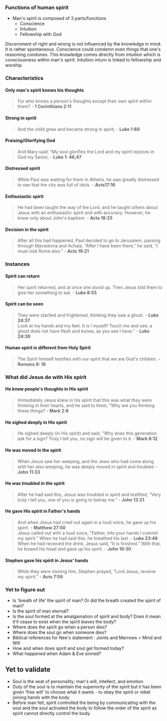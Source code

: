
### Functions of human spirit

* Man's spirit is composed of 3 parts/functions
	* Conscience
	* Intuition
	* Fellowship with God

Discernment of right and wrong is not influenced by the knowledge in mind. It is rather spontaneous. Conscience could condemn even things that one's reasoning condones. This knowledge comes directly from intuition which is consciousness within man's spirit. Intuition inturn is linked to fellowship and worship.

### Characteristics

#### Only man's spirit knows his thoughts
> For who knows a person's thoughts except their own spirit within them? - **1 Corinthians 2:11**

#### Strong in spriit
> And the child grew and became strong in spirit; - **Luke 1:80**  

#### Praising/Glorifying God
> And Mary said: “My soul glorifies the Lord and my spirit rejoices in God my Savior, - **Luke 1: 46,47**  

#### Distressed spirit
> While Paul was waiting for them in Athens, he was greatly distressed to see that the city was full of idols. - **Acts17:16**  

#### Enthusiastic spirit
> He had been taught the way of the Lord, and he taught others about Jesus with an enthusiastic spirit and with accuracy. However, he knew only about John's baptism. - **Acts 18:25** 

#### Decision in the spirit
> After all this had happened, Paul decided to go to Jerusalem, passing through Macedonia and Achaia. "After I have been there," he said, "I must visit Rome also." - **Acts 19:21**  

### Instances
#### Spirit can return 
> Her spirit returned, and at once she stood up. Then Jesus told them to give her something to eat. - **Luke 8:55**  

#### Spirit can be seen
> They were startled and frightened, thinking they saw a ghost. - **Luke 24:37**  
> Look at my hands and my feet. It is I myself! Touch me and see; a ghost does not have flesh and bones, as you see I have." - **Luke 24:39**  


#### Human spirit is different from Holy Spirit
> The Spirit himself testifies with our spirit that we are God's children. - **Romans 8: 16**

### What did Jesus do with His spirit
#### He knew people's thoughts in His spirit
> Immediately Jesus knew in his spirit that this was what they were thinking in their hearts, and he said to them, "Why are you thinking these things? - **Mark 2:8**

#### He sighed deeply in His spirit
> He sighed deeply (in His spirit) and said, "Why does this generation ask for a sign? Truly I tell you, no sign will be given to it. - **Mark 8:12**

#### He was moved in the spirit
> When Jesus saw her weeping, and the Jews who had come along with her also weeping, he was deeply moved in spirit and troubled - **John 11:33**  

#### He was troubled in the spirit
> After he had said this, Jesus was troubled in spirit and testified, “Very truly I tell you, one of you is going to betray me.” - **John 13:21**   

#### He gave His spirit in Father's hands
> And when Jesus had cried out again in a loud voice, he gave up his spirit. - **Matthew 27:50**  
> Jesus called out with a loud voice, "Father, into your hands I commit my spirit." When he had said this, he breathed his last. - **Luke 23:46**  
> When he had received the drink, Jesus said, “It is finished.” With that, he bowed his head and gave up his spirit. - **John 19:30**  

#### Stephen gave his spirit in Jesus' hands
> While they were stoning him, Stephen prayed, “Lord Jesus, receive my spirit.” - **Acts 7:59**  

### Yet to figure out
* Is 'breath of life' the spirit of man? Or did the breath created the spirit of man?
* Is the spirit of man eternal?
* Is the soul formed at the amalgamation of spirit and body? Does it mean it'll cease to exist when the spirit leaves the body?
* Where does the spirit go when a person dies?
* Where does the soul go when someone dies?
* Biblical references for Nee's statement : Joints and Marrows = Mind and Will
* How and when does spirit and soul get formed today?
* What happened when Adam & Eve sinned?



## Yet to validate
* Soul is the seat of personality; man's will, intellect, and emotion
* Duty of the soul is to maintain the superiority of the spirit but it has been given 'free will' to choose what it wants - to obey the spirit or rebel joining hands with the body
* Before man fell, spirit controlled the being by communicating with the soul and the soul activated the body to follow the order of the spirit as spirit cannot directly control the body.

